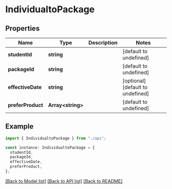 # IndividualtoPackage

## Properties

| Name              | Type                    | Description | Notes                             |
| ----------------- | ----------------------- | ----------- | --------------------------------- |
| **studentId**     | **string**              |             | [default to undefined]            |
| **packageId**     | **string**              |             | [default to undefined]            |
| **effectiveDate** | **string**              |             | [optional] [default to undefined] |
| **preferProduct** | **Array&lt;string&gt;** |             | [default to undefined]            |

## Example

```typescript
import { IndividualtoPackage } from "./api";

const instance: IndividualtoPackage = {
  studentId,
  packageId,
  effectiveDate,
  preferProduct,
};
```

[[Back to Model list]](../README.md#documentation-for-models) [[Back to API list]](../README.md#documentation-for-api-endpoints) [[Back to README]](../README.md)
